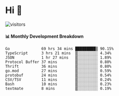 # Hi 👋
 
![visitors](https://visitor-badge.glitch.me/badge?page_id=sorcererxw.sorcererx)

#### 📊 Monthly Development Breakdown

<!--START_SECTION:waka-->
```text
Go              69 hrs 34 mins █████████▒ 90.15%
TypeScript      3 hrs 21 mins  ▒░░░░░░░░░ 4.34%
JSON            1 hr 27 mins   ▒░░░░░░░░░ 1.89%
Protocol Buffer 37 mins        ▒░░░░░░░░░ 0.80%
Thrift          36 mins        ▒░░░░░░░░░ 0.80%
go.mod          27 mins        ▒░░░░░░░░░ 0.59%
protobuf        24 mins        ▒░░░░░░░░░ 0.54%
CSV/TSV         11 mins        ▒░░░░░░░░░ 0.24%
Bash            10 mins        ▒░░░░░░░░░ 0.23%
textmate        8 mins         ▒░░░░░░░░░ 0.19%
```
<!--END_SECTION:waka-->
